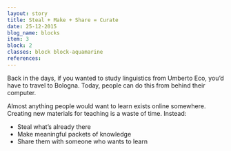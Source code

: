 ```yaml
---
layout: story
title: Steal + Make + Share = Curate
date: 25-12-2015
blog_name: blocks
item: 3
block: 2
classes: block block-aquamarine
references:
---
```

Back in the days, if you wanted to study linguistics from Umberto Eco, you’d have to travel to Bologna. Today, people can do this from behind their computer. 

Almost anything people would want to learn exists online somewhere. Creating new materials for teaching is a waste of time. Instead:

- Steal what’s already there
- Make meaningful packets of knowledge
- Share them with someone who wants to learn
